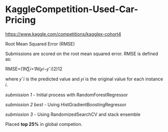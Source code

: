 # KaggleCompetition-Used-Car-Pricing


https://www.kaggle.com/competitions/kagglex-cohort4

Root Mean Squared Error (RMSE)

Submissions are scored on the root mean squared error. RMSE is defined as:

RMSE=(1𝑁∑𝑖=1𝑁(𝑦𝑖−𝑦ˆ𝑖)2)12

where 𝑦ˆ𝑖
is the predicted value and 𝑦𝑖 is the original value for each instance 𝑖.


*submission 1* - Initial process with RandomForestRegressor

*submission 2* *best* - Using HistGradientBoostingRegressor

*submission 3* - Using RandomizedSearchCV and stack ensemble

Placed **top 25%** in global competion.
